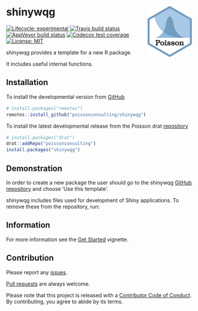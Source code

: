 
<!-- README.md is generated from README.Rmd. Please edit that file -->

# shinywqg <img src="man/figures/logo.png" align="right" />

<!-- badges: start -->

[![Lifecycle:
experimental](https://img.shields.io/badge/lifecycle-experimental-orange.svg)](https://www.tidyverse.org/lifecycle/#experimental)
[![Travis build
status](https://travis-ci.com/poissonconsulting/shinywqg.svg?branch=master)](https://travis-ci.com/poissonconsulting/shinywqg)
[![AppVeyor build
status](https://ci.appveyor.com/api/projects/status/github/poissonconsulting/shinywqg?branch=master&svg=true)](https://ci.appveyor.com/project/poissonconsulting/shinywqg)
[![Codecov test
coverage](https://codecov.io/gh/poissonconsulting/shinywqg/branch/master/graph/badge.svg)](https://codecov.io/gh/poissonconsulting/shinywqg?branch=master)
[![License:
MIT](https://img.shields.io/badge/License-MIT-green.svg)](https://opensource.org/licenses/MIT)
<!-- [![Tinyverse status](https://tinyverse.netlify.com/badge/shinywqg)](https://CRAN.R-project.org/package=shinywqg) -->
<!-- [![CRAN status](https://www.r-pkg.org/badges/version/shinywqg)](https://cran.r-project.org/package=shinywqg) -->
<!-- ![CRAN downloads](https://cranlogs.r-pkg.org/badges/shinywqg) -->
<!-- badges: end -->

shinywqg provides a template for a new R package.

It includes useful internal
functions.

## Installation

<!-- To install the latest release from [CRAN](https://cran.r-project.org) -->

To install the developmental version from
[GitHub](https://github.com/poissonconsulting/shinywqg)

``` r
# install.packages("remotes")
remotes::install_github("poissonconsulting/shinywqg")
```

To install the latest developmental release from the Poisson drat
[repository](https://github.com/poissonconsulting/drat)

``` r
# install.packages("drat")
drat::addRepo("poissonconsulting")
install.packages("shinywqg")
```

## Demonstration

In order to create a new package the user should go to the shinywqg
[GitHub repository](https://github.com/poissonconsulting/shinywqg) and
choose ‘Use this template’.

shinywqg includes files used for development of Shiny applications. To
remove these from the repository, run:


## Information

For more information see the [Get
Started](https://poissonconsulting.github.io/shinywqg/articles/shinywqg.html)
vignette.

## Contribution

Please report any
[issues](https://github.com/poissonconsulting/shinywqg/issues).

[Pull requests](https://github.com/poissonconsulting/shinywqg/pulls) are
always welcome.

Please note that this project is released with a [Contributor Code of
Conduct](https://github.com/poissonconsulting/shinywqg/blob/master/CODE_OF_CONDUCT.md).
By contributing, you agree to abide by its terms.
